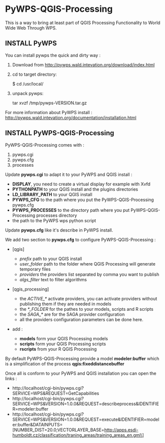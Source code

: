 PyWPS-QGIS-Processing
======================

This is a way to bring at least part of QGIS Processing
Functionality to World Wide Web Through WPS.

INSTALL PyWPS
-------------

You can install pywps the quick and dirty way :

1. Download from http://pywps.wald.intevation.org/download/index.html
2. cd to target directory:

    $ cd /usr/local/

3. unpack pywps:

    tar xvzf /tmp/pywps-VERSION.tar.gz

For more information about PyWPS install : http://pywps.wald.intevation.org/documentation/installation.html

INSTALL PyWPS-QGIS-Processing
-----------------------------

PyWPS-QGIS-Processing comes with :

1. pywps.cgi
2. pywps.cfg
3. processes

Update **pywps.cgi** to adapt it to your PyWPS and QGIS install :

* **DISPLAY**, you need to create a virtual display for example with Xvfd
* **PYTHONPATH** to your QGIS install and the plugins directories
* **LD_LIBRARY_PATH** to your QGIS install
* **PYWPS_CFG** to the path where you put the PyWPS-QGIS-Processing pywps.cfg
* **PYWPS_PROCESSES** to the directory path where you put PyWPS-QGIS-Processing processes directory
* the path to the PyWPS wps python script

Update **pywps.cfg** like it's describe in PyWPS install.

We add two section to **pywps.cfg** to configure PyWPS-QGIS-Processing :

* \[qgis\]

  * *prefix* path to your QGIS install
  * *user_folder* path to the folder where QGIS Processing will generate temporary files
  * *providers* the providers list separated by comma you want to publish
  * *algs_filter* text to filter algorithms

* \[qgis_processing\]

  * the *ACTIVE_\** activate providers, you can activate providers without publishing them if they are needed in models
  * the *\*_FOLDER* for the pathes to your models, scripts and R scripts
  * the *SAGA_\** are for the SAGA provider configuration
  * all the providers configuration parameters can be done here.

* add :

  * **models** form your QGIS Processing models
  * **scripts** form your QGIS Processing scripts
  * **rscripts** from your R QGIS Processing

By default PyWPS-QGIS-Processing provide a model **modeler:buffer** which is a simplification of the process **qgis:fixeddistancebuffer**

Once all is conform to your PyWPS and QGIS installation you can open the links :

* http://localhost/cgi-bin/pywps.cgi?SERVICE=WPS&REQUEST=GetCapabilities
* http://localhost/cgi-bin/pywps.cgi?SERVICE=WPS&VERSION=1.0.0&REQUEST=describeprocess&IDENTIFIER=modeler:buffer
* http://localhost/cgi-bin/pywps.cgi?SERVICE=WPS&VERSION=1.0.0&REQUEST=execute&IDENTIFIER=modeler:buffer&DATAINPUTS=\[NUMBER_DIST=20.0;VECTORLAYER_BASE=http://apps.esdi-humboldt.cz/classification/traning_areas/training_areas_en.gml\]

